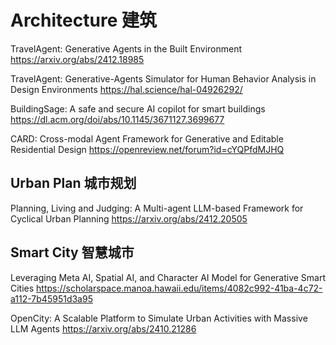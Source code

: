 # Architecture 建筑
TravelAgent: Generative Agents in the Built Environment
https://arxiv.org/abs/2412.18985

TravelAgent: Generative-Agents Simulator for Human Behavior Analysis in Design Environments
https://hal.science/hal-04926292/

BuildingSage: A safe and secure AI copilot for smart buildings
https://dl.acm.org/doi/abs/10.1145/3671127.3699677

CARD: Cross-modal Agent Framework for Generative and Editable Residential Design
https://openreview.net/forum?id=cYQPfdMJHQ

## Urban Plan 城市规划
Planning, Living and Judging: A Multi-agent LLM-based Framework for Cyclical Urban Planning
https://arxiv.org/abs/2412.20505

## Smart City 智慧城市
Leveraging Meta AI, Spatial AI, and Character AI Model for Generative Smart Cities
https://scholarspace.manoa.hawaii.edu/items/4082c992-41ba-4c72-a112-7b45951d3a95

OpenCity: A Scalable Platform to Simulate Urban Activities with Massive LLM Agents
https://arxiv.org/abs/2410.21286
